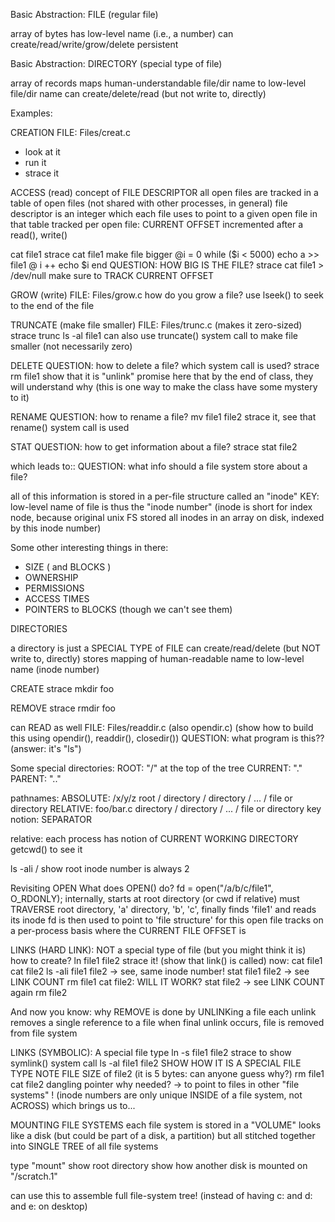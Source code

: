 Basic Abstraction: FILE (regular file)

array of bytes
has low-level name (i.e., a number)
can create/read/write/grow/delete
persistent

Basic Abstraction: DIRECTORY (special type of file)

array of records
maps human-understandable file/dir name to low-level file/dir name 
can create/delete/read (but not write to, directly)


Examples:

CREATION
FILE: Files/creat.c
- look at it
- run it
- strace it


ACCESS (read)
concept of FILE DESCRIPTOR
all open files are tracked in a table of open files
(not shared with other processes, in general)
file descriptor is an integer which each file 
  uses to point to a given open file in that table 
tracked per open file: CURRENT OFFSET
  incremented after a read(), write()

cat file1
strace cat file1
make file bigger
  @i = 0 
  while ($i < 5000)
    echo a >> file1
    @ i ++
    echo $i
  end
QUESTION: HOW BIG IS THE FILE?
strace cat file1 > /dev/null
  make sure to TRACK CURRENT OFFSET

GROW (write)
FILE: Files/grow.c
how do you grow a file?
use lseek() to seek to the end of the file

TRUNCATE (make file smaller)
FILE: Files/trunc.c (makes it zero-sized)
strace trunc
ls -al file1
can also use truncate() system call to make file smaller (not necessarily zero)

DELETE
QUESTION: how to delete a file?
  which system call is used?
strace rm file1
show that it is "unlink"
promise here that by the end of class, they will understand why
(this is one way to make the class have some mystery to it)


RENAME
QUESTION: how to rename a file?
  mv file1 file2
  strace it, see that rename() system call is used


STAT
QUESTION: how to get information about a file?
  strace stat file2

which leads to::
QUESTION: what info should a file system store about a file?

all of this information is stored in a per-file structure called an "inode"
KEY: low-level name of file is thus the "inode number"
(inode is short for index node, because original unix FS stored all inodes
in an array on disk, indexed by this inode number)

Some other interesting things in there:
- SIZE ( and BLOCKS )
- OWNERSHIP
- PERMISSIONS
- ACCESS TIMES
- POINTERS to BLOCKS (though we can't see them)


DIRECTORIES

a directory is just a SPECIAL TYPE of FILE
can create/read/delete (but NOT write to, directly)
stores mapping of human-readable name to low-level name (inode number)

CREATE
strace mkdir foo

REMOVE
strace rmdir foo

can READ as well
FILE: Files/readdir.c (also opendir.c)
  (show how to build this using opendir(), readdir(), closedir())
  QUESTION: what program is this?? (answer: it's "ls")

Some special directories:
ROOT: "/" at the top of the tree
CURRENT: "."
PARENT: ".."

pathnames:
ABSOLUTE: /x/y/z
  root / directory / directory / ... / file or directory
RELATIVE: foo/bar.c
  directory / directory / ... / file or directory
key notion: SEPARATOR 

relative: each process has notion of CURRENT WORKING DIRECTORY
  getcwd() to see it
  
ls -ali /
  show root inode number is always 2

Revisiting OPEN
  What does OPEN() do?
  fd = open("/a/b/c/file1", O_RDONLY);
    internally, starts at root directory (or cwd if relative)
    must TRAVERSE root directory, 'a' directory, 'b', 'c', finally finds
    'file1' and reads its inode 
  fd is then used to point to 'file structure' for this open file
    tracks on a per-process basis where the CURRENT FILE OFFSET is


LINKS (HARD LINK):
  NOT a special type of file
    (but you might think it is)
  how to create? 
    ln file1 file2
    strace it! (show that link() is called)
  now:
    cat file1
    cat file2
    ls -ali file1 file2
    -> see, same inode number!
    stat file1 file2 
    -> see LINK COUNT
    rm file1
    cat file2: WILL IT WORK?
    stat file2
    -> see LINK COUNT again
    rm file2

And now you know: why REMOVE is done by UNLINKing a file
  each unlink removes a single reference to a file
  when final unlink occurs, file is removed from file system

LINKS (SYMBOLIC):
  A special file type
  ln -s file1 file2
  strace to show symlink() system call
  ls -al file1 file2
    SHOW HOW IT IS A SPECIAL FILE TYPE
    NOTE FILE SIZE of file2
    (it is 5 bytes: can anyone guess why?)
  rm file1
  cat file2
  dangling pointer
  why needed?
  -> to point to files in other "file systems" !
  (inode numbers are only unique INSIDE of a file system, not ACROSS)
   which brings us to...

MOUNTING FILE SYSTEMS
  each file system is stored in a "VOLUME"
  looks like a disk (but could be part of a disk, a partition)
  but all stitched together into SINGLE TREE of all file systems

  type "mount"
  show root directory
  show how another disk is mounted on "/scratch.1"

  can use this to assemble full file-system tree!
  (instead of having c: and d: and e: on desktop)







